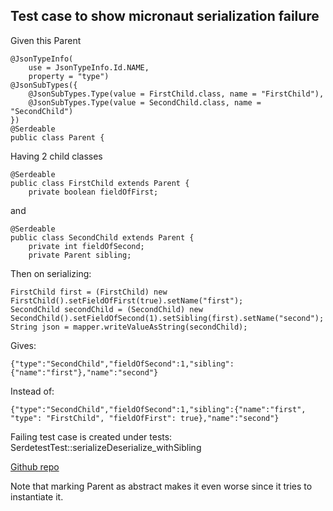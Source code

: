 ## Test case to show micronaut serialization failure

Given this Parent
```
@JsonTypeInfo(
    use = JsonTypeInfo.Id.NAME,
    property = "type")
@JsonSubTypes({
    @JsonSubTypes.Type(value = FirstChild.class, name = "FirstChild"),
    @JsonSubTypes.Type(value = SecondChild.class, name = "SecondChild")
})
@Serdeable
public class Parent {
```
Having 2 child classes
```
@Serdeable
public class FirstChild extends Parent {
    private boolean fieldOfFirst;
```
and
```
@Serdeable
public class SecondChild extends Parent {
    private int fieldOfSecond;
    private Parent sibling;
```
Then on serializing:
```
FirstChild first = (FirstChild) new FirstChild().setFieldOfFirst(true).setName("first");
SecondChild secondChild = (SecondChild) new SecondChild().setFieldOfSecond(1).setSibling(first).setName("second");
String json = mapper.writeValueAsString(secondChild);
```
Gives:
```
{"type":"SecondChild","fieldOfSecond":1,"sibling":{"name":"first"},"name":"second"}
```
Instead of:
```
{"type":"SecondChild","fieldOfSecond":1,"sibling":{"name":"first", "type": "FirstChild", "fieldOfFirst": true},"name":"second"}
```

Failing test case is created under tests:
SerdetestTest::serializeDeserialize_withSibling

[Github repo](https://github.com/bowika/micronaut-serialization-bugreport)

Note that marking Parent as abstract makes it even worse since it tries to instantiate it.